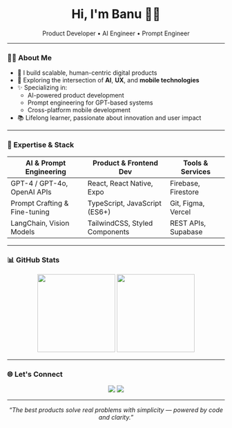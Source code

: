 <h1 align="center">Hi, I'm Banu 👩‍💻</h1>
<p align="center">
  Product Developer • AI Engineer • Prompt Engineer
</p>

---

### 👩‍💼 About Me

- 🚀 I build scalable, human-centric digital products
- 🤖 Exploring the intersection of **AI**, **UX**, and **mobile technologies**
- ✨ Specializing in:
  - AI-powered product development
  - Prompt engineering for GPT-based systems
  - Cross-platform mobile development
- 📚 Lifelong learner, passionate about innovation and user impact

---

### 🧠 Expertise & Stack

| AI & Prompt Engineering        | Product & Frontend Dev       | Tools & Services |
|-------------------------------|------------------------------|------------------|
| GPT-4 / GPT-4o, OpenAI APIs   | React, React Native, Expo    | Firebase, Firestore |
| Prompt Crafting & Fine-tuning | TypeScript, JavaScript (ES6+) | Git, Figma, Vercel |
| LangChain, Vision Models      | TailwindCSS, Styled Components | REST APIs, Supabase |

---

### 📊 GitHub Stats

<p align="center">
  <img src="https://github-readme-stats.vercel.app/api?username=banuseyhan&show_icons=true&theme=github_dark&hide=prs&count_private=true" height="180"/>
  <img src="https://github-readme-stats.vercel.app/api/top-langs/?username=banuseyhan&layout=compact&theme=github_dark" height="180"/>
</p>

---

### 🌐 Let's Connect

<p align="center">
  <a href="https://www.linkedin.com/in/banuseyhan" target="_blank"><img src="https://img.shields.io/badge/LinkedIn-blue?style=for-the-badge&logo=linkedin" /></a>
  <a href="mailto:your.email@example.com"><img src="https://img.shields.io/badge/Email-D14836?style=for-the-badge&logo=gmail&logoColor=white" /></a>
</p>

---

<p align="center">
  <em>“The best products solve real problems with simplicity — powered by code and clarity.”</em>
</p>

